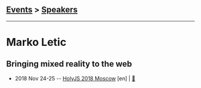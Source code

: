 ## [Events](../README.md) > [Speakers](../speakers.md)
---

# Marko Letic

## Bringing mixed reality to the web
- 2018 Nov 24-25 -- [HolyJS 2018 Moscow](https://www.youtube.com/watch?v=XumBgejSxKs) [en] | [:notebook:](https://assets.ctfassets.net/nn534z2fqr9f/5NZEeYNtvygS8YeaaIgYIe/e88c1c7b4ef6e94ccc7009f9cf7947e0/Marko_Letic_Bringing_mixed_reality_to_the_web.pdf)  
